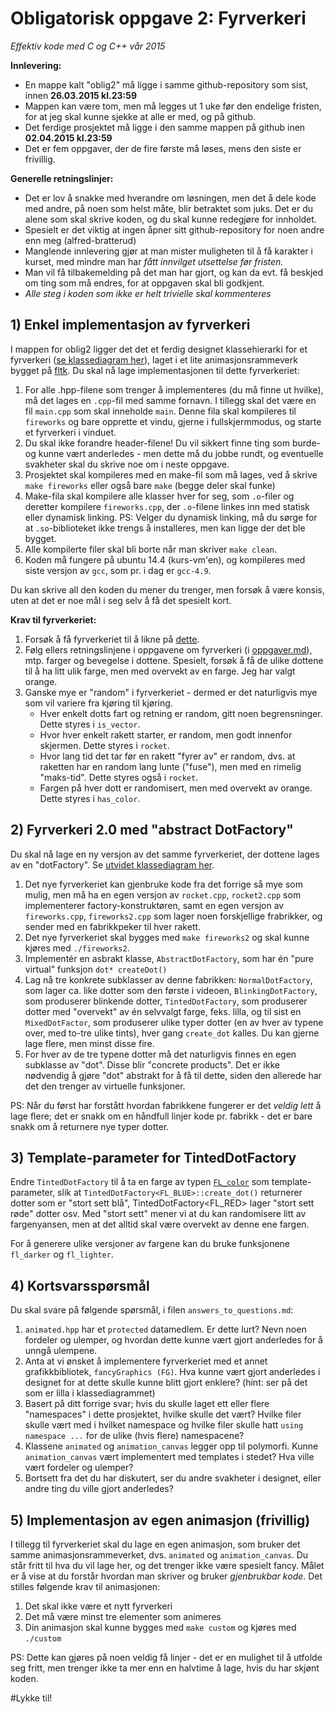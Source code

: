 
Obligatorisk oppgave 2: Fyrverkeri
========================================

*Effektiv kode med C og C++ vår 2015*

**Innlevering:** 

  * En mappe kalt "oblig2" må ligge i samme github-repository som sist, innen **26.03.2015 kl.23:59**
  * Mappen kan være tom, men må legges ut 1 uke før den endelige fristen, for at jeg skal kunne sjekke at alle er med, og på github.
  * Det ferdige prosjektet må ligge i den samme mappen på github inen **02.04.2015 kl.23:59**
  * Det er fem oppgaver, der de fire første må løses, mens den siste er frivillig.

**Generelle retningslinjer:**

  * Det er lov å snakke med hverandre om løsningen, men det å dele kode med andre, på noen som helst måte, blir betraktet som juks. Det er du alene som skal skrive koden, og du skal kunne redegjøre for innholdet.
  * Spesielt er det viktig at ingen åpner sitt github-repository for noen andre enn meg (alfred-bratterud)
  * Manglende innlevering gjør at man mister muligheten til å få karakter i kurset, med mindre man har *fått innvilget utsettelse før fristen.* 
  * Man vil få tilbakemelding på det man har gjort, og kan da evt. få beskjed om ting som må endres, for at oppgaven skal bli godkjent. 
  * *Alle steg i koden som ikke er helt trivielle skal kommenteres*

## 1) Enkel implementasjon av fyrverkeri

I mappen for oblig2 ligger det det et ferdig designet klassehierarki for et fyrverkeri ([se klassediagram her](./fireworks_class_hierarchy.pdf)), laget i et lite animasjonsrammeverk bygget på [fltk](http://www.fltk.org). Du skal nå lage implementasjonen til dette fyrverkeriet:

  1. For alle .hpp-filene som trenger å implementeres (du må finne ut hvilke), må det lages en `.cpp`-fil med samme fornavn. I tillegg skal det være en fil `main.cpp` som skal inneholde `main`. Denne fila skal kompileres til `fireworks` og bare opprette et vindu, gjerne i fullskjermmodus, og starte et fyrverkeri i vinduet.
  2. Du skal ikke forandre header-filene! Du vil sikkert finne ting som burde- og kunne vært anderledes - men dette må du jobbe rundt, og eventuelle svakheter skal du skrive noe om i neste oppgave. 
  3. Prosjektet skal kompileres med en make-fil som må lages, ved å skrive `make fireworks` eller også bare `make` (begge deler skal funke)
  4. Make-fila skal kompilere alle klasser hver for seg, som `.o`-filer og deretter kompilere `fireworks.cpp`, der `.o`-filene linkes inn med statisk eller dynamisk linking. PS: Velger du dynamisk linking, må du sørge for at `.so`-biblioteket ikke trengs å installeres, men kan ligge der det ble bygget.
  5. Alle kompilerte filer skal bli borte når man skriver `make clean`. 
  6. Koden må fungere på ubuntu 14.4 (kurs-vm'en), og kompileres med siste versjon av `gcc`, som pr. i dag  er `gcc-4.9`. 

Du kan skrive all den koden du mener du trenger, men forsøk å være konsis, uten at det er noe mål i seg selv å få det spesielt kort.

**Krav til fyrverkeriet:**

  1. Forsøk å få fyrverkeriet til å likne på [dette](https://screencast.uninett.no/relay/ansatt/alfrebhioa.no/2015/19.03/12866/Fireworks_CPP_2015_-_20150319_125437_36.html). 
  2. Følg ellers retningslinjene i oppgavene om fyrverkeri (i [oppgaver.md](./oppgaver)), mtp. farger og bevegelse i dottene. Spesielt, forsøk å få de ulike dottene til å ha litt ulik farge, men med overvekt av en farge. Jeg har valgt orange.
  3. Ganske mye er "random" i fyrverkeriet - dermed er det naturligvis mye som vil variere fra kjøring til kjøring.
     * Hver enkelt dotts fart og retning er random, gitt noen begrensninger. Dette styres i `is_vector`.
     * Hvor hver enkelt rakett starter, er random, men godt innenfor skjermen. Dette styres i `rocket`.
     * Hvor lang tid det tar før en rakett "fyrer av" er random, dvs. at raketten har en random lang lunte ("fuse"), men med en rimelig "maks-tid". Dette styres også i `rocket`.
     * Fargen på hver dott er randomisert, men med overvekt av orange. Dette styres i `has_color`.

## 2) Fyrverkeri 2.0 med "abstract DotFactory"
Du skal nå lage en ny versjon av det samme fyrverkeriet, der dottene lages av en "dotFactory". Se [utvidet klassediagram her](./fireworks2_class_hierarchy.pdf).

1. Det nye fyrverkeriet kan gjenbruke kode fra det forrige så mye som mulig, men må ha en egen versjon av `rocket.cpp`, `rocket2.cpp` som implementerer factory-konstruktøren, samt en egen versjon av `fireworks.cpp`, `fireworks2.cpp` som lager noen forskjellige frabrikker, og sender med en fabrikkpeker til hver rakett.
2. Det nye fyrverkeriet skal bygges med `make fireworks2` og skal kunne kjøres med `./fireworks2`. 
3. Implementér en asbrakt klasse, `AbstractDotFactory`, som har én "pure virtual" funksjon `dot* createDot()`
4. Lag nå tre konkrete subklasser av denne fabrikken: `NormalDotFactory`, som lager ca. like dotter som den første i videoen, `BlinkingDotFactory`, som produserer blinkende dotter, `TintedDotFactory`, som produserer dotter med "overvekt" av én selvvalgt farge, feks. lilla, og til sist en `MixedDotFactor`, som produserer ulike typer dotter (en av hver av typene over, med to-tre ulike tints), hver gang `create_dot` kalles. Du kan gjerne lage flere, men minst disse fire.
5. For hver av de tre typene dotter må det naturligvis finnes en egen subklasse av "dot". Disse blir "concrete products". Det er ikke nødvendig å gjøre "dot" abstrakt for å få til dette, siden den allerede har det den trenger av virtuelle funksjoner.

PS: Når du først har forstått hvordan fabrikkene fungerer er det *veldig lett* å lage flere; det er snakk om en håndfull linjer kode pr. fabrikk - det er bare snakk om å returnere nye typer dotter.

## 3) Template-parameter for TintedDotFactory
Endre `TintedDotFactory` til å ta en farge av typen [`FL_color`](http://www.fltk.org/doc-1.3/Enumerations_8H.html#a8b762953646f8abee866061f1af78a6a) som template-parameter, slik at `TintedDotFactory<FL_BLUE>::create_dot()` returnerer dotter som er "stort sett blå", TintedDotFactory<FL_RED> lager "stort sett røde" dotter osv.  Med "stort sett" mener vi at du kan randomisere litt av fargenyansen, men at det alltid skal være overvekt av denne ene fargen.  

For å generere ulike versjoner av fargene kan du bruke funksjonene `fl_darker` og `fl_lighter`.


## 4) Kortsvarsspørsmål
Du skal svare på følgende spørsmål, i filen `answers_to_questions.md`:

  1. `animated.hpp` har et `protected` datamedlem. Er dette lurt? Nevn noen fordeler og ulemper, og hvordan dette kunne vært gjort anderledes for å unngå ulempene.
  2. Anta at vi ønsket å implementere fyrverkeriet med et annet grafikkbibliotek, `fancyGraphics (FG)`. Hva kunne vært gjort anderledes i designet for at dette skulle kunne blitt gjort enklere? (hint: ser på det som er lilla i klassediagrammet)
  3. Basert på ditt forrige svar; hvis du skulle laget ett eller flere "namespaces" i dette prosjektet, hvilke skulle det vært? Hvilke filer skulle vært med i hvilket namespace og hvilke filer skulle hatt `using namespace ...` for de ulike (hvis flere) namespacene?
  4. Klassene `animated` og `animation_canvas` legger opp til polymorfi. Kunne `animation_canvas` vært implementert med templates i stedet? Hva ville vært fordeler og ulemper?
  5. Bortsett fra det du har diskutert, ser du andre svakheter i designet, eller andre ting du ville gjort anderledes?

## 5) Implementasjon av egen animasjon (frivillig)

I tillegg til fyrverkeriet skal du lage en egen animasjon, som bruker det samme animasjonsrammeverket, dvs. `animated` og `animation_canvas`. Du står fritt til hva du vil lage her, og det trenger ikke være spesielt fancy. Målet er å vise at du forstår hvordan man skriver og bruker *gjenbrukbar kode*. Det stilles følgende krav til animasjonen:

  1. Det skal ikke være et nytt fyrverkeri
  2. Det må være minst tre elementer som animeres
  3. Din animasjon skal kunne bygges med `make custom` og kjøres med `./custom`

PS: Dette kan gjøres på noen veldig få linjer - det er en mulighet til å utfolde seg fritt, men trenger ikke ta mer enn en halvtime å lage, hvis du har skjønt koden.


#Lykke til!